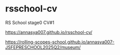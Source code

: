 # rsschool-cv
RS School stage0 CV#1

https://annasya007.github.io/rsschool-cv/

https://rolling-scopes-school.github.io/annasya007-JSFEPRESCHOOL2025Q2/museum/
